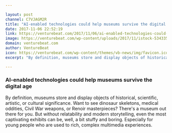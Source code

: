 ```yaml
---

layout: post
channel: C7VJAGM2R
title: "AI-enabled technologies could help museums survive the digital age"
date: 2017-11-06 22:52:19
link: https://venturebeat.com/2017/11/06/ai-enabled-technologies-could-help-museums-survive-the-digital-age/
image: https://venturebeat.com/wp-content/uploads/2017/11/istock-534335744.jpg?fit=780%2C520&strip=all
domain: venturebeat.com
author: VentureBeat
icon: https://venturebeat.com/wp-content/themes/vb-news/img/favicon.ico
excerpt: "By definition, museums store and display objects of historical, scientific, artistic, or cultural significance. Want to see dinosaur skeletons, medical oddities, Civil War weapons, or Renoir masterpieces? There's a museum out there for you. But without relatability and modern storytelling, even the most captivating exhibits can be, well, a bit stuffy and boring. Especially for young people who are used to rich, complex multimedia experiences."

---
```


### AI-enabled technologies could help museums survive the digital age

By definition, museums store and display objects of historical, scientific, artistic, or cultural significance. Want to see dinosaur skeletons, medical oddities, Civil War weapons, or Renoir masterpieces? There's a museum out there for you. But without relatability and modern storytelling, even the most captivating exhibits can be, well, a bit stuffy and boring. Especially for young people who are used to rich, complex multimedia experiences.